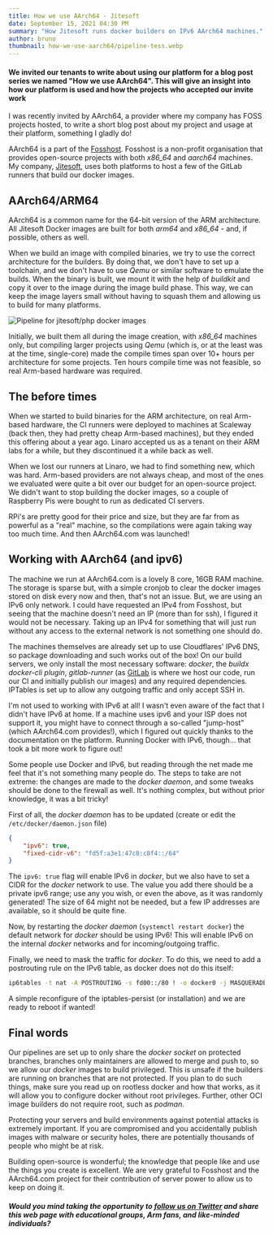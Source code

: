```yaml
---
title: How we use AArch64 - Jitesoft
date: September 15, 2021 04:30 PM
summary: "How Jitesoft runs docker builders on IPv6 AArch64 machines."
author: bruno
thumbnail: how-we-use-aarch64/pipeline-tess.webp
---
```


#### We invited our tenants to write about using our platform for a blog post series we named "How we use AArch64". This will give an insight into how our platform is used and how the projects who accepted our invite work

I was recently invited by AArch64, a provider where my company has FOSS projects hosted, to write a short blog post about my project and usage at their platform, something I gladly do!

AArch64 is a part of the [Fosshost](https://fosshost.org/). Fosshost is a non-profit organisation that provides open-source projects with both *x86_64* and *aarch64* machines. My company, [Jitesoft](https://jitesoft.com/), uses both platforms to host a few of the GitLab runners that build our docker images.

## AArch64/ARM64

AArch64 is a common name for the 64-bit version of the ARM architecture. All Jitesoft Docker images are built for both *arm64* and *x86_64*  - and, if possible, others as well.  

When we build an image with compiled binaries, we try to use the correct architecture for the builders. By doing that, we don't have to set up a toolchain, and we don't have to use *Qemu* or similar software to emulate the builds. When the binary is built, we mount it with the help of *buildkit* and copy it over to the image during the image build phase. This way, we can keep the image layers small without having to squash them and allowing us to build for many platforms.

<img src="../thumbnails/how-we-use-aarch64/pipeline-php.webp" alt="Pipeline for jitesoft/php docker images">

Initially, we built them all during the image creation, with *x86_64* machines only, but compiling larger projects using *Qemu* (which is, or at the least was at the time, single-core) made the compile times span over 10+ hours per architecture for some projects. Ten hours compile time was not feasible, so real Arm-based hardware was required.

## The before times

When we started to build binaries for the ARM architecture, on real Arm-based hardware, the CI runners were deployed to machines at Scaleway (back then, they had pretty cheap Arm-based machines), but they ended this offering about a year ago. Linaro accepted us as a tenant on their ARM labs for a while, but they discontinued it a while back as well.

When we lost our runners at Linaro, we had to find something new, which was hard. Arm-based providers are not always cheap, and most of the ones we evaluated were quite a bit over our budget for an open-source project. We didn't want to stop building the docker images, so a couple of Raspberry Pis were bought to run as dedicated CI servers.

RPi's are pretty good for their price and size, but they are far from as powerful as a "real" machine, so the compilations were again taking way too much time. And then AArch64.com was launched!

## Working with AArch64 (and ipv6)

The machine we run at AArch64.com is a lovely 8 core, 16GB RAM machine. The storage is sparse but, with a simple cronjob to clear the docker images stored on disk every now and then, that's not an issue. But, we are using an IPv6 only network. I could have requested an IPv4 from Fosshost, but seeing that the machine doesn't need an IP (more than for ssh), I figured it would not be necessary. Taking up an IPv4 for something that will just run without any access to the external network is not something one should do.

The machines themselves are already set up to use Cloudflares' IPv6 DNS, so package downloading and such works out of the box! On our build servers, we only install the most necessary software: *docker*, the *buildx docker-cli plugin*, *gitlab-runner* (as [GitLab](https://gitlab.com) is where we host our code, run our CI and initially publish our images) and any required dependencies. IPTables is set up to allow any outgoing traffic and only accept SSH in.

I'm not used to working with IPv6 at all! I wasn't even aware of the fact that I didn't have IPv6 at home. If a machine uses ipv6 and your ISP does not support it, you might have to connect through a so-called "jump-host" (which AArch64.com provides!), which I figured out quickly thanks to the documentation on the platform. Running Docker with IPv6, though... that took a bit more work to figure out!

Some people use Docker and IPv6, but reading through the net made me feel that it's not something many people do. The steps to take are not extreme: the changes are made to the *docker daemon*, and some tweaks should be done to the firewall as well.  It's nothing complex, but without prior knowledge, it was a bit tricky!

First of all, the *docker daemon* has to be updated (create or edit the `/etc/docker/daemon.json` file)

```json
{
    "ipv6": true,
    "fixed-cidr-v6": "fd5f:a3e1:47c8:c8f4::/64"
}
```

The `ipv6: true` flag will enable IPv6 in *docker*, but we also have to set a CIDR for the *docker* network to use. The value you add there should be a private ipv6 range; use any you wish, or even the above, as it was randomly generated! The size of 64 might not be needed, but a few IP addresses are available, so it should be quite fine.

Now, by restarting the *docker daemon* (`systemctl restart docker`) the default network for *docker* should be using IPv6! This will enable IPv6 on the internal *docker* networks and for incoming/outgoing traffic.

Finally, we need to mask the traffic for *docker*. To do this, we need to add a postrouting rule on the IPv6 table, as docker does not do this itself:

```bash
ip6tables -t nat -A POSTROUTING -s fd00::/80 ! -o docker0 -j MASQUERADE
```

A simple reconfigure of the iptables-persist (or installation) and we are ready to reboot if wanted!

## Final words

Our pipelines are set up to only share the *docker socket* on protected branches, branches only maintainers are allowed to merge and push to, so we allow our *docker* images to build privileged. This is unsafe if the builders are running on branches that are not protected. If you plan to do such things, make sure you read up on rootless docker and how that works, as it will allow you to configure docker without root privileges. Further, other OCI image builders do not require root, such as *podman*.

Protecting your servers and build environments against potential attacks is extremely important. If you are compromised and you accidentally publish images with malware or security holes, there are potentially thousands of people who might be at risk.

Building open-source is wonderful; the knowledge that people like and use the things you create is excellent. We are very grateful to Fosshost and the AArch64.com project for their contribution of server power to allow us to keep on doing it.

##### Would you mind taking the opportunity to [follow us on Twitter](https://twitter.com/aarch64org) and share this web page with educational groups, Arm fans, and like-minded individuals?
